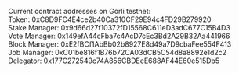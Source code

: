 Current contract addresses on Görli testnet: \
Token: 0xC8D9FC4E4ce2b40Ca310CF29E94c4FD29B279920\
 Stake Manager: 0x9d66d27f10372fD15568C611eD3adC677C15B4D3\
 Vote Manager: 0x149efA44cFba7c4AcD7cEc3Bd2A29B32Aa441966\
 Block Manager: 0xE2fBCf1AbBb02b8927E8d49a7D9cbaFee554F413\
 Job Manager: 0xC01be816f1B76b72CA03dCB5C54d8a8892e1d2c2\
 Delegator: 0x177C272549c74A856CBDEeE688AF44E60e515Db5